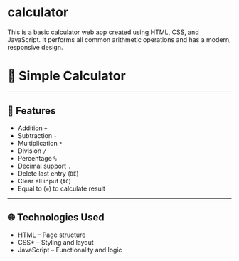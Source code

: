 # calculator
This is a basic calculator web app created using HTML, CSS, and JavaScript. It performs all common arithmetic operations and has a modern, responsive design.

# 🧮 Simple Calculator

---

## 🚀 Features

- Addition `+`
- Subtraction `-`
- Multiplication `*`
- Division `/`
- Percentage `%`
- Decimal support `.`
- Delete last entry (`DE`)
- Clear all input (`AC`)
- Equal to (`=`) to calculate result

---

## 🌐 Technologies Used

- HTML – Page structure
- CSS* – Styling and layout
- JavaScript – Functionality and logic
